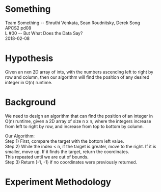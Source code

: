 # Something
Team Something -- Shruthi Venkata, Sean Roudnitsky, Derek Song  
APCS2 pd08  
L #00 -- But What Does the Data Say?  
2018-02-08   

# Hypothesis
Given an nxn 2D array of ints, with the numbers ascending left to right by row and column, then our algorithm will find the position of any desired integer in O(n) runtime.

# Background
We need to design an algorithm that can find the position of an integer in O(n) runtime, given a 2D array of size n x n, where the integers increase from left to right by row, and increase from top to bottom by column.

Our Algorithm:   
Step 1) First, compare the target with the bottom left value.  
Step 2) While the index < n, if the target is greater, move to the right. If it is smaller, move up.                                   If it finds the target, return the coordinates.  
        This repeated until we are out of bounds.  
Step 3) Return (-1, -1) if no coordinates were previously returned.  

# Experiment Methodology
